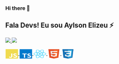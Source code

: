 ### Hi there 👋

<!--
**AylsonELizeu/AylsonElizeu** is a ✨ _special_ ✨ repository because its `README.md` (this file) appears on your GitHub profile.

Here are some ideas to get you started:

- 🔭 I’m currently working on ...
- 🌱 I’m currently learning ...
- 👯 I’m looking to collaborate on ...
- 🤔 I’m looking for help with ...
- 💬 Ask me about ...
- 📫 How to reach me: ...
- 😄 Pronouns: ...
- ⚡ Fun fact: ...
-->
## Fala Devs! Eu sou Aylson Elizeu ⚡
 <div>
  <a href="https://github.com/aylsonelizeu">
  <img height="145em" src="https://github-readme-stats.vercel.app/api?username=aylsonelizeu&show_icons=true&theme=dark&include_all_commits=true&count_private=true"/>
  <img height="145em" src="https://github-readme-stats.vercel.app/api/top-langs/?username=aylsonelizeu&layout=compact&langs_count=7&theme=dark"/>
</div>

 <div style="display: inline_block"><br>
  <img align="center" alt="Aylson-Js" height="30" width="40" src="https://raw.githubusercontent.com/devicons/devicon/master/icons/javascript/javascript-plain.svg">
  <img align="center" alt="Aylson-Ts" height="30" width="40" src="https://raw.githubusercontent.com/devicons/devicon/master/icons/typescript/typescript-plain.svg">
  <img align="center" alt="Aylson-React" height="30" width="40" src="https://raw.githubusercontent.com/devicons/devicon/master/icons/react/react-original.svg">
  <img align="center" alt="Aylson-HTML" height="30" width="40" src="https://raw.githubusercontent.com/devicons/devicon/master/icons/html5/html5-original.svg">
  <img align="center" alt="Aylson-CSS" height="30" width="40" src="https://raw.githubusercontent.com/devicons/devicon/master/icons/css3/css3-original.svg">
</div>

 

